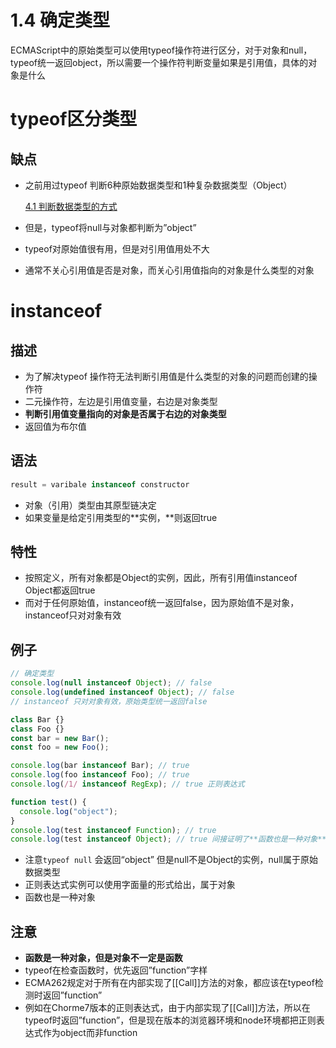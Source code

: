 # 1.4 确定类型

ECMAScript中的原始类型可以使用typeof操作符进行区分，对于对象和null，typeof统一返回object，所以需要一个操作符判断变量如果是引用值，具体的对象是什么

# typeof区分类型

## 缺点

- 之前用过typeof 判断6种原始数据类型和1种复杂数据类型（Object）
    
    [4.1 判断数据类型的方式](../3%20%E8%AF%AD%E8%A8%80%E5%9F%BA%E7%A1%80.md) 
    
- 但是，typeof将null与对象都判断为”object”
- typeof对原始值很有用，但是对引用值用处不大
- 通常不关心引用值是否是对象，而关心引用值指向的对象是什么类型的对象

# instanceof

## 描述

- 为了解决typeof 操作符无法判断引用值是什么类型的对象的问题而创建的操作符
- 二元操作符，左边是引用值变量，右边是对象类型
- **判断引用值变量指向的对象是否属于右边的对象类型**
- 返回值为布尔值

## 语法

```jsx
result = varibale instanceof constructor
```

- 对象（引用）类型由其原型链决定
- 如果变量是给定引用类型的**实例，**则返回true

## 特性

- 按照定义，所有对象都是Object的实例，因此，所有引用值instanceof Object都返回true
- 而对于任何原始值，instanceof统一返回false，因为原始值不是对象，instanceof只对对象有效

## 例子

```jsx
// 确定类型
console.log(null instanceof Object); // false
console.log(undefined instanceof Object); // false
// instanceof 只对对象有效，原始类型统一返回false

class Bar {}
class Foo {}
const bar = new Bar();
const foo = new Foo();

console.log(bar instanceof Bar); // true
console.log(foo instanceof Foo); // true
console.log(/1/ instanceof RegExp); // true 正则表达式

function test() {
  console.log("object");
}
console.log(test instanceof Function); // true
console.log(test instanceof Object); // true 间接证明了**函数也是一种对象**
```

- 注意`typeof null` 会返回“object” 但是null不是Object的实例，null属于原始数据类型
- 正则表达式实例可以使用字面量的形式给出，属于对象
- 函数也是一种对象

## 注意

- **函数是一种对象，但是对象不一定是函数**
- typeof在检查函数时，优先返回”function”字样
- ECMA262规定对于所有在内部实现了[[Call]]方法的对象，都应该在typeof检测时返回”function”
- 例如在Chorme7版本的正则表达式，由于内部实现了[[Call]]方法，所以在typeof时返回”function”，但是现在版本的浏览器环境和node环境都把正则表达式作为object而非function